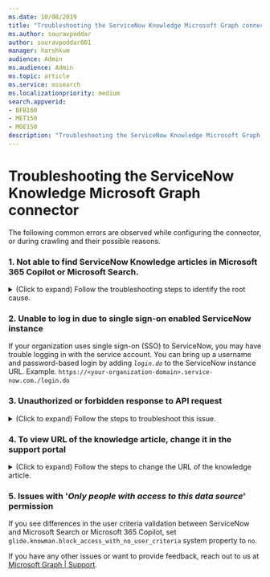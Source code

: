 ```yaml
---
ms.date: 10/08/2019
title: "Troubleshooting the ServiceNow Knowledge Microsoft Graph connector"
ms.author: souravpoddar
author: souravpoddar001
manager: harshkum
audience: Admin 
ms.audience: Admin
ms.topic: article
ms.service: mssearch
ms.localizationpriority: medium
search.appverid:
- BFB160
- MET150
- MOE150
description: "Troubleshooting the ServiceNow Knowledge Microsoft Graph connector for Microsoft Search and Microsoft 365 Copilot."
---
```

# Troubleshooting the ServiceNow Knowledge Microsoft Graph connector

The following common errors are observed while configuring the connector, or during crawling and their possible reasons.

### 1. Not able to find ServiceNow Knowledge articles in Microsoft 365 Copilot or Microsoft Search.
   
<details>
<summary>(Click to expand) Follow the troubleshooting steps to identify the root cause.</summary><br>

1. Check if the user searching for the article has the required permissions to access the ServiceNow Knowledge articles. You can do that by using the [User criteria diagnostics](https://docs.servicenow.com/bundle/washingtondc-servicenow-platform/page/product/knowledge-management/concept/diagnose-knowledge-user-criteria.html) tool in ServiceNow.

2. Check if the user is correctly mapped to a Microsoft Entra identity. Mapping issues usually show up as a '2006' error in the Error tab. Check the user mapping formula and if needed, change the mapping method.<br>

   ![Screenshot of Mapping identity error.](media/troubleshooting-servicenow-knowledge-connector-map-identity-error.png)

3. Check if there's an Advanced script in any of the user criteria granting access to the article. (Note: Advanced scripts aren't supported in the current version of the ServiceNow Knowledge Microsoft Graph connector.)
    1. If there's an Advanced script configured in any of the '_Cannot Read_' user criteria in the knowledge base level, all articles in the knowledge base are stamped with deny access in the indexed data.

    2. If there's an Advanced script configured in any of the '_Cannot Read_' user criteria in the article level, the article is stamped with deny access in the indexed data.

4. Check if there's an empty criterion present at the knowledge base level - '_Cannot Read_', "_Cannot Contribute_'. Also, check if there's an empty criterion at the article level - '_Cannot Read_'. Empty criteria is a user criterion with empty fields. If there's an empty criterion present, the article is stamped with deny access in the indexed data.

5. If you're still not able to identify the root cause, reach out to [the Microsoft Graph connector support team](mailto:MicrosoftGraphConnectorsFeedback@service.microsoft.com) with the following details.
    1. Tenant ID
    2. Connection ID
    3. Article Sys ID
    4. Knowledge base Sys ID
    5. For the knowledge base collect:
        1. List of user criteria sys_id available in the kb_uc_can_read_mtom (Who Can Read Knowledge Base) table
        2. List of user criteria sys_id available in the kb_uc_cannot_read_mtom (Who Cannot Read Knowledge Base) table
        3. List of user criteria sys_id available in the kb_uc_cannot_contribute_mtom (Who Cannot Contribute To Knowledge Base) table
        4. List of user criteria sys_id available in the kb_uc_can_contribute_mtom 
    6. Also, for the Item sys_id collected in step 3, share:
        1. List of user criteria sys_id in the can_read_user_criteria field of the article
        2. List of user criteria sys_id in the cannot_read_user_criteria field of the article
</details>

### 2. Unable to log in due to single sign-on enabled ServiceNow instance
    
If your organization uses single sign-on (SSO) to ServiceNow, you may have trouble logging in with the service account. You can bring up a username and password-based login by adding <em> `login.do`</em> to the ServiceNow instance URL. Example. `https://<your-organization-domain>.service-now.com./login.do`

### 3. Unauthorized or forbidden response to API request
<details>
<summary>(Click to expand) Follow the steps to troubleshoot this issue.</summary><br>

1. **Check table access permissions:** If you see a forbidden or unauthorized response in connection status, check if the service account has the required access to the tables mentioned in [Step 2: Data Source Settings](/MicrosoftSearch/servicenow-knowledge-connector/#2-data-source-settings). Check whether the service account has 'read' access to all the tables in the column.

2. **Change in account password:** The ServiceNow Knowledge Microsoft Graph connector uses an access token fetched on behalf of the service account for the crawl. The access token refreshes every 12 hours. Ensure that the service account password isn't changed after publishing the connection. You may need to reauthenticate the connection if there's a change in the password.

3. **Check if the ServiceNow instance is behind a firewall:** The ServiceNow Knowledge Microsoft Graph connector may not be able to reach your ServiceNow instance if it is behind a network firewall. You need to explicitly allow access to the connector service. You can find the public IP address range of the connector service in this table. Based on your tenant region, add it to your ServiceNow instance network allowlist.

   **Environment** | **Region** | **Range**
   --- | --- | ---
   PROD | North America | 52.250.92.252/30, 52.224.250.216/30
   PROD | Europe | 20.54.41.208/30, 51.105.159.88/30
   PROD | Asia Pacific | 52.139.188.212/30, 20.43.146.44/30

4. **Access permissions not working as expected:** If you observe discrepancies in access permissions applied to Microsoft Search or Microsoft 365 Copilot results, check if the user searching for the article has the required permissions to access the ServiceNow Knowledge articles. You can do that by using the [User criteria diagnostics](https://docs.servicenow.com/bundle/washingtondc-servicenow-platform/page/product/knowledge-management/concept/diagnose-knowledge-user-criteria.html) tool in ServiceNow.

</details>

### 4. To view URL of the knowledge article, change it in the support portal

<details><summary>(Click to expand) Follow the steps to change the URL of the knowledge article.</summary><br>

The ServiceNow Knowledge Microsoft Graph connector computes the AccessUrl property using sys_id in the `<instance_url>/kb_view.do?sys_kb_id<sysId>` format. It opens the knowledge article in the backend system view. If you prefer redirecting the article to a different URL, follow these instructions.
1. In the customization tab in the *Search & Intelligence* section of the Microsoft 365 admin center, navigate to edit the result type configured for your ServiceNow Knowledge connection.
![Screenshot shows where to click for editing Result Type](media/servicenow-knowledge-connector/edit-result-type.png)

   When the 'Edit result type' dialog opens, click on **Edit** next to the result layout section. 
![Screenshot shows how to edit the Result Layout](media/servicenow-knowledge-connector/edit-result-type-2.png)

2. Find the items block containing text property with `shortDescription` and `AccessUrl` values.

   ![Screenshot shows how to find items block in result type](media/servicenow-knowledge-connector/edit-result-type-3.png)

3. Edit AccessUrl property
To change the destination URL, edit the `AccessUrl` part of the text property in the items block. For example, if a ServiceNow Knowledge article should be redirected to `https://contoso.service-now.com/sp` where `sp` is the service URL portal prefix, follow these steps.

   Original value|New value
   |:--- |:---|
   |`"[{shortdescription}]({AccessUrl})"` | `"[{shortdescription}](https://contoso.service-now.com/sp?id=kb_article_view&sysparm_article={number})"`

   Where `number` is the knowledge article number property. It should be marked as *retrieve* in the Manage Schema screen during connection creation.

4. Finish reviewing your result type updates and hit **Submit**. Give it a minute or two to pick up the changes. Your search results should now redirect to the desired URLs.
</details>

### 5. Issues with '_Only people with access to this data source_' permission

If you see differences in the user criteria validation between ServiceNow and Microsoft Search or Microsoft 365 Copilot, set `glide.knowman.block_access_with_no_user_criteria` system property to `no`.

If you have any other issues or want to provide feedback, reach out to us at [Microsoft Graph | Support](https://developer.microsoft.com/en-us/graph/support).
